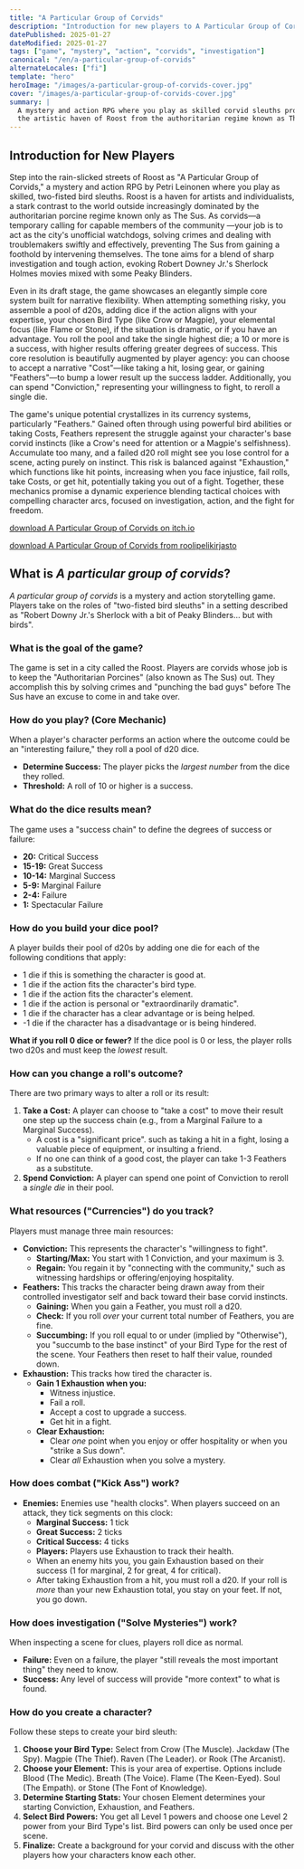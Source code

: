 ```yaml
---
title: "A Particular Group of Corvids"
description: "Introduction for new players to A Particular Group of Corvids — a mystery and action RPG where you play as skilled bird sleuths in the city of Roost."
datePublished: 2025-01-27
dateModified: 2025-01-27
tags: ["game", "mystery", "action", "corvids", "investigation"]
canonical: "/en/a-particular-group-of-corvids"
alternateLocales: ["fi"]
template: "hero"
heroImage: "/images/a-particular-group-of-corvids-cover.jpg"
cover: "/images/a-particular-group-of-corvids-cover.jpg"
summary: |
  A mystery and action RPG where you play as skilled corvid sleuths protecting 
  the artistic haven of Roost from the authoritarian regime known as The Sus.
---
```


## Introduction for New Players
Step into the rain-slicked streets of Roost as "A Particular Group of Corvids," a mystery and action RPG by Petri Leinonen where you play as skilled, two-fisted bird sleuths. Roost is a haven for artists and individualists, a stark contrast to the world outside increasingly dominated by the authoritarian porcine regime known only as The Sus. As corvids—a temporary calling for capable members of the community —your job is to act as the city's unofficial watchdogs, solving crimes and dealing with troublemakers swiftly and effectively, preventing The Sus from gaining a foothold by intervening themselves. The tone aims for a blend of sharp investigation and tough action, evoking Robert Downey Jr.'s Sherlock Holmes movies mixed with some Peaky Blinders.

Even in its draft stage, the game showcases an elegantly simple core system built for narrative flexibility. When attempting something risky, you assemble a pool of d20s, adding dice if the action aligns with your expertise, your chosen Bird Type (like Crow or Magpie), your elemental focus (like Flame or Stone), if the situation is dramatic, or if you have an advantage. You roll the pool and take the single highest die; a 10 or more is a success, with higher results offering greater degrees of success. This core resolution is beautifully augmented by player agency: you can choose to accept a narrative "Cost"—like taking a hit, losing gear, or gaining "Feathers"—to bump a lower result up the success ladder. Additionally, you can spend "Conviction," representing your willingness to fight, to reroll a single die.

The game's unique potential crystallizes in its currency systems, particularly "Feathers." Gained often through using powerful bird abilities or taking Costs, Feathers represent the struggle against your character's base corvid instincts (like a Crow's need for attention or a Magpie's selfishness). Accumulate too many, and a failed d20 roll might see you lose control for a scene, acting purely on instinct. This risk is balanced against "Exhaustion," which functions like hit points, increasing when you face injustice, fail rolls, take Costs, or get hit, potentially taking you out of a fight. Together, these mechanics promise a dynamic experience blending tactical choices with compelling character arcs, focused on investigation, action, and the fight for freedom.

[download A Particular Group of Corvids on itch.io](https://strangeworlder.itch.io/a-particular-group-of-corvids)

[download A Particular Group of Corvids from roolipelikirjasto](https://roolipelikirjasto.fi/book/150)

## What is *A particular group of corvids*?

*A particular group of corvids* is a mystery and action storytelling game. Players take on the roles of "two-fisted bird sleuths" in a setting described as "Robert Downy Jr.'s Sherlock with a bit of Peaky Blinders... but with birds".

### What is the goal of the game?

The game is set in a city called the Roost. Players are corvids whose job is to keep the "Authoritarian Porcines" (also known as The Sus) out. They accomplish this by solving crimes and "punching the bad guys" before The Sus have an excuse to come in and take over.

### How do you play? (Core Mechanic)

When a player's character performs an action where the outcome could be an "interesting failure," they roll a pool of d20 dice.

* **Determine Success:** The player picks the *largest number* from the dice they rolled.
* **Threshold:** A roll of 10 or higher is a success.

### What do the dice results mean?

The game uses a "success chain" to define the degrees of success or failure:

* **20:** Critical Success 
* **15-19:** Great Success 
* **10-14:** Marginal Success 
* **5-9:** Marginal Failure 
* **2-4:** Failure 
* **1:** Spectacular Failure 

### How do you build your dice pool?

A player builds their pool of d20s by adding one die for each of the following conditions that apply:
* 1 die if this is something the character is good at.
* 1 die if the action fits the character's bird type.
* 1 die if the action fits the character's element.
* 1 die if the action is personal or "extraordinarily dramatic".
* 1 die if the character has a clear advantage or is being helped.
* -1 die if the character has a disadvantage or is being hindered.

**What if you roll 0 dice or fewer?**
If the dice pool is 0 or less, the player rolls two d20s and must keep the *lowest* result.

### How can you change a roll's outcome?

There are two primary ways to alter a roll or its result:

1. **Take a Cost:** A player can choose to "take a cost" to move their result one step up the success chain (e.g., from a Marginal Failure to a Marginal Success).
    * A cost is a "significant price". such as taking a hit in a fight, losing a valuable piece of equipment, or insulting a friend.
    * If no one can think of a good cost, the player can take 1-3 Feathers as a substitute.
2. **Spend Conviction:** A player can spend one point of Conviction to reroll a *single die* in their pool.

### What resources ("Currencies") do you track?

Players must manage three main resources:

* **Conviction:** This represents the character's "willingness to fight".
    * **Starting/Max:** You start with 1 Conviction, and your maximum is 3.
    * **Regain:** You regain it by "connecting with the community," such as witnessing hardships or offering/enjoying hospitality.
* **Feathers:** This tracks the character being drawn away from their controlled investigator self and back toward their base corvid instincts.
    * **Gaining:** When you gain a Feather, you must roll a d20.
    * **Check:** If you roll *over* your current total number of Feathers, you are fine.
    * **Succumbing:** If you roll equal to or under (implied by "Otherwise"), you "succumb to the base instinct" of your Bird Type for the rest of the scene. Your Feathers then reset to half their value, rounded down.
* **Exhaustion:** This tracks how tired the character is.
    * **Gain 1 Exhaustion when you:**
        * Witness injustice.
        * Fail a roll.
        * Accept a cost to upgrade a success.
        * Get hit in a fight.
    * **Clear Exhaustion:**
        * Clear *one* point when you enjoy or offer hospitality or when you "strike a Sus down".
        * Clear *all* Exhaustion when you solve a mystery.

### How does combat ("Kick Ass") work?

* **Enemies:** Enemies use "health clocks". When players succeed on an attack, they tick segments on this clock:
    * **Marginal Success:** 1 tick
    * **Great Success:** 2 ticks
    * **Critical Success:** 4 ticks
    * **Players:** Players use Exhaustion to track their health.
    * When an enemy hits you, you gain Exhaustion based on their success (1 for marginal, 2 for great, 4 for critical).
    * After taking Exhaustion from a hit, you must roll a d20. If your roll is *more* than your new Exhaustion total, you stay on your feet. If not, you go down.

### How does investigation ("Solve Mysteries") work?

When inspecting a scene for clues, players roll dice as normal.
* **Failure:** Even on a failure, the player "still reveals the most important thing" they need to know.
* **Success:** Any level of success will provide "more context" to what is found.

### How do you create a character?

Follow these steps to create your bird sleuth:
1.  **Choose your Bird Type:** Select from Crow (The Muscle). Jackdaw (The Spy). Magpie (The Thief). Raven (The Leader). or Rook (The Arcanist).
2.  **Choose your Element:** This is your area of expertise. Options include Blood (The Medic). Breath (The Voice). Flame (The Keen-Eyed). Soul (The Empath). or Stone (The Font of Knowledge).
3.  **Determine Starting Stats:** Your chosen Element determines your starting Conviction, Exhaustion, and Feathers.
4.  **Select Bird Powers:** You get all Level 1 powers and choose one Level 2 power from your Bird Type's list. Bird powers can only be used once per scene.
5.  **Finalize:** Create a background for your corvid and discuss with the other players how your characters know each other.